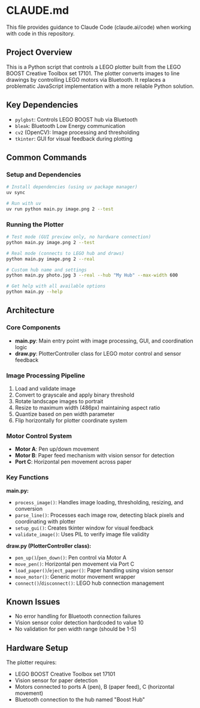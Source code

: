 # CLAUDE.md

This file provides guidance to Claude Code (claude.ai/code) when working with code in this repository.

## Project Overview

This is a Python script that controls a LEGO plotter built from the LEGO BOOST Creative Toolbox set 17101. The plotter converts images to line drawings by controlling LEGO motors via Bluetooth. It replaces a problematic JavaScript implementation with a more reliable Python solution.

## Key Dependencies

- `pylgbst`: Controls LEGO BOOST hub via Bluetooth
- `bleak`: Bluetooth Low Energy communication
- `cv2` (OpenCV): Image processing and thresholding
- `tkinter`: GUI for visual feedback during plotting

## Common Commands

### Setup and Dependencies
```bash
# Install dependencies (using uv package manager)
uv sync

# Run with uv
uv run python main.py image.png 2 --test
```

### Running the Plotter
```bash
# Test mode (GUI preview only, no hardware connection)
python main.py image.png 2 --test

# Real mode (connects to LEGO hub and draws)
python main.py image.png 2 --real

# Custom hub name and settings
python main.py photo.jpg 3 --real --hub "My Hub" --max-width 600

# Get help with all available options
python main.py --help
```

## Architecture

### Core Components

- **main.py**: Main entry point with image processing, GUI, and coordination logic
- **draw.py**: PlotterController class for LEGO motor control and sensor feedback

### Image Processing Pipeline

1. Load and validate image
2. Convert to grayscale and apply binary threshold
3. Rotate landscape images to portrait
4. Resize to maximum width (486px) maintaining aspect ratio
5. Quantize based on pen width parameter
6. Flip horizontally for plotter coordinate system

### Motor Control System

- **Motor A**: Pen up/down movement
- **Motor B**: Paper feed mechanism with vision sensor for detection
- **Port C**: Horizontal pen movement across paper

### Key Functions

**main.py:**
- `process_image()`: Handles image loading, thresholding, resizing, and conversion
- `parse_line()`: Processes each image row, detecting black pixels and coordinating with plotter
- `setup_gui()`: Creates tkinter window for visual feedback
- `validate_image()`: Uses PIL to verify image file validity

**draw.py (PlotterController class):**
- `pen_up()`/`pen_down()`: Pen control via Motor A
- `move_pen()`: Horizontal pen movement via Port C
- `load_paper()`/`eject_paper()`: Paper handling using vision sensor
- `move_motor()`: Generic motor movement wrapper
- `connect()`/`disconnect()`: LEGO hub connection management

## Known Issues

- No error handling for Bluetooth connection failures
- Vision sensor color detection hardcoded to value 10
- No validation for pen width range (should be 1-5)

## Hardware Setup

The plotter requires:
- LEGO BOOST Creative Toolbox set 17101
- Vision sensor for paper detection
- Motors connected to ports A (pen), B (paper feed), C (horizontal movement)
- Bluetooth connection to the hub named "Boost Hub"